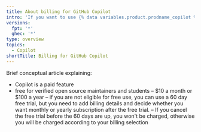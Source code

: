 ```yaml
---
title: About billing for GitHub Copilot
intro: 'If you want to use {% data variables.product.prodname_copilot %}, you need a subscription for your {% data variables.product.prodname_dotcom %} account.'
versions:
  fpt: '*'
  ghec: '*'
type: overview
topics:
  - Copilot
shortTitle: Billing for GitHub Copilot
---
```


Brief conceptual article explaining:
- Copilot is a paid feature
- free for verified open source maintainers and students
– $10 a month or $100 a year
– if you are not eligible for free use, you can use a 60 day free trial, but you need to add billing details and decide whether you want monthly or yearly subscription after the free trial.
– If you cancel the free trial before the 60 days are up, you won't be charged, otherwise you will be charged according to your billing selection